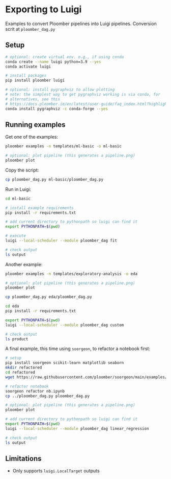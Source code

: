 # Exporting to Luigi

Examples to convert Ploomber pipelines into Luigi pipelines. Conversion scrit
at `ploomber_dag.py`

## Setup

```sh
# optional: create virtual env. e.g., if using conda
conda create --name luigi python=3.9 --yes
conda activate luigi

# install packages
pip install ploomber luigi

# optional: install pygraphviz to allow plotting
# note: the simplest way to get pygraphviz working is via conda, for
# alternatives, see this
# https://docs.ploomber.io/en/latest/user-guide/faq_index.html?highlight=pygraphviz#plotting-a-pipeline
conda install pygraphviz -c conda-forge --yes
```

## Running examples

Get one of the examples:

```sh
ploomber examples -n templates/ml-basic -o ml-basic

# optional: plot pipeline (this generates a pipeline.png)
ploomber plot
```

Copy the script:

```sh
cp ploomber_dag.py ml-basic/ploomber_dag.py
```

Run in Luigi:

```sh
cd ml-basic

# install example requirements
pip install -r requirements.txt

# add current directory to pythonpath so luigi can find it
export PYTHONPATH=$(pwd)

# execute
luigi --local-scheduler --module ploomber_dag fit

# check output
ls output
```

Another example:

```sh
ploomber examples -n templates/exploratory-analysis -o eda

# optional: plot pipeline (this generates a pipeline.png)
ploomber plot

cp ploomber_dag.py eda/ploomber_dag.py

cd eda
pip install -r requirements.txt

export PYTHONPATH=$(pwd)
luigi --local-scheduler --module ploomber_dag custom

# check output
ls product
```

A final example, this time using `soorgeon`, to refactor a notebook first:

```sh
# setup
pip install soorgeon scikit-learn matplotlib seaborn
mkdir refactored
cd refactored
wget https://raw.githubusercontent.com/ploomber/soorgeon/main/examples/machine-learning/nb.ipynb

# refactor notebook
soorgeon refactor nb.ipynb
cp ../ploomber_dag.py ploomber_dag.py

# optional: plot pipeline (this generates a pipeline.png)
ploomber plot

# add current directory to pythonpath so luigi can find it
export PYTHONPATH=$(pwd)
luigi --local-scheduler --module ploomber_dag linear_regression

# check output
ls output
```

## Limitations

* Only supports `luigi.LocalTarget` outputs